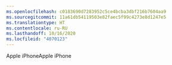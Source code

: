 ```yaml
---
ms.openlocfilehash: c0183690d7283952c5ce4bcba3dbf216b7604aa9
ms.sourcegitcommit: 11a61db54119503e82faec5f99c4273e8d1247e5
ms.translationtype: HT
ms.contentlocale: ru-RU
ms.lasthandoff: 10/16/2020
ms.locfileid: "4070123"
---
```

<span data-ttu-id="7eb2e-101">Apple iPhone</span><span class="sxs-lookup"><span data-stu-id="7eb2e-101">Apple iPhone</span></span>
